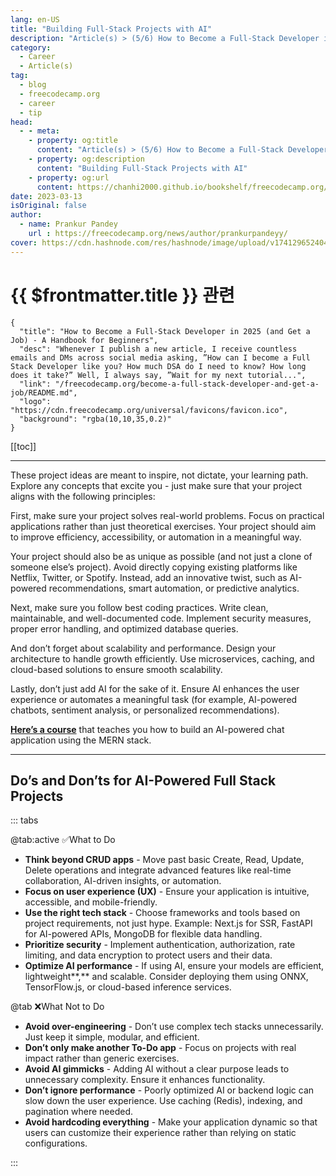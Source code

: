 ```yaml
---
lang: en-US
title: "Building Full-Stack Projects with AI"
description: "Article(s) > (5/6) How to Become a Full-Stack Developer in 2025 (and Get a Job) - A Handbook for Beginners"
category:
  - Career
  - Article(s)
tag:
  - blog
  - freecodecamp.org
  - career
  - tip
head:
  - - meta:
    - property: og:title
      content: "Article(s) > (5/6) How to Become a Full-Stack Developer in 2025 (and Get a Job) - A Handbook for Beginners"
    - property: og:description
      content: "Building Full-Stack Projects with AI"
    - property: og:url
      content: https://chanhi2000.github.io/bookshelf/freecodecamp.org/become-a-full-stack-developer-and-get-a-job/building-full-stack-projects-with-ai.html
date: 2023-03-13
isOriginal: false
author:
  - name: Prankur Pandey
    url : https://freecodecamp.org/news/author/prankurpandeyy/
cover: https://cdn.hashnode.com/res/hashnode/image/upload/v1741296524045/6d9bed13-d3bb-4fb3-95ac-45f5dd4f2033.png
---
```


# {{ $frontmatter.title }} 관련

```component VPCard
{
  "title": "How to Become a Full-Stack Developer in 2025 (and Get a Job) - A Handbook for Beginners",
  "desc": "Whenever I publish a new article, I receive countless emails and DMs across social media asking, ”How can I become a Full Stack Developer like you? How much DSA do I need to know? How long does it take?” Well, I always say, ”Wait for my next tutorial...",
  "link": "/freecodecamp.org/become-a-full-stack-developer-and-get-a-job/README.md",
  "logo": "https://cdn.freecodecamp.org/universal/favicons/favicon.ico",
  "background": "rgba(10,10,35,0.2)"
}
```

[[toc]]

---

<SiteInfo
  name="How to Become a Full-Stack Developer in 2025 (and Get a Job) - A Handbook for Beginners"
  desc="Whenever I publish a new article, I receive countless emails and DMs across social media asking, ”How can I become a Full Stack Developer like you? How much DSA do I need to know? How long does it take?” Well, I always say, ”Wait for my next tutorial..."
  url="https://freecodecamp.org/news/become-a-full-stack-developer-and-get-a-job#heading-building-full-stack-projects-with-ai"
  logo="https://cdn.freecodecamp.org/universal/favicons/favicon.ico"
  preview="https://cdn.hashnode.com/res/hashnode/image/upload/v1741296524045/6d9bed13-d3bb-4fb3-95ac-45f5dd4f2033.png"/>

These project ideas are meant to inspire, not dictate, your learning path. Explore any concepts that excite you - just make sure that your project aligns with the following principles:

First, make sure your project solves real-world problems. Focus on practical applications rather than just theoretical exercises. Your project should aim to improve efficiency, accessibility, or automation in a meaningful way.

Your project should also be as unique as possible (and not just a clone of someone else’s project). Avoid directly copying existing platforms like Netflix, Twitter, or Spotify. Instead, add an innovative twist, such as AI-powered recommendations, smart automation, or predictive analytics.

Next, make sure you follow best coding practices. Write clean, maintainable, and well-documented code. Implement security measures, proper error handling, and optimized database queries.

And don’t forget about scalability and performance. Design your architecture to handle growth efficiently. Use microservices, caching, and cloud-based solutions to ensure smooth scalability.

Lastly, don’t just add AI for the sake of it. Ensure AI enhances the user experience or automates a meaningful task (for example, AI-powered chatbots, sentiment analysis, or personalized recommendations).

[**Here’s a course**](/freecodecamp.org/build-an-ai-chat-application-with-the-mern-stack.md) that teaches you how to build an AI-powered chat application using the MERN stack.

---

## Do’s and Don’ts for AI-Powered Full Stack Projects

::: tabs

@tab:active ✅What to Do

- **Think beyond CRUD apps** - Move past basic Create, Read, Update, Delete operations and integrate advanced features like real-time collaboration, AI-driven insights, or automation.
- **Focus on user experience (UX)** - Ensure your application is intuitive, accessible, and mobile-friendly.
- **Use the right tech stack** - Choose frameworks and tools based on project requirements, not just hype. Example: Next.js for SSR, FastAPI for AI-powered APIs, MongoDB for flexible data handling.
- **Prioritize security** - Implement authentication, authorization, rate limiting, and data encryption to protect users and their data.
- **Optimize AI performance** - If using AI, ensure your models are efficient, lightweight**,** and scalable. Consider deploying them using ONNX, TensorFlow.js, or cloud-based inference services.

@tab ❌What Not to Do

- **Avoid over-engineering** - Don’t use complex tech stacks unnecessarily. Just keep it simple, modular, and efficient.
- **Don’t only make another To-Do app** - Focus on projects with real impact rather than generic exercises.
- **Avoid AI gimmicks** - Adding AI without a clear purpose leads to unnecessary complexity. Ensure it enhances functionality.
- **Don’t ignore performance** - Poorly optimized AI or backend logic can slow down the user experience. Use caching (Redis), indexing, and pagination where needed.
- **Avoid hardcoding everything** - Make your application dynamic so that users can customize their experience rather than relying on static configurations.

:::
